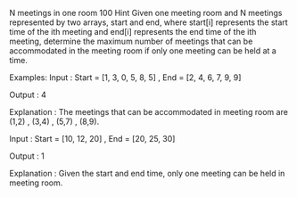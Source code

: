 N meetings in one room
100
Hint
Given one meeting room and N meetings represented by two arrays, start and end, where start[i] represents the start time of the ith meeting and end[i] represents the end time of the ith meeting, determine the maximum number of meetings that can be accommodated in the meeting room if only one meeting can be held at a time.


Examples:
Input : Start = [1, 3, 0, 5, 8, 5] , End = [2, 4, 6, 7, 9, 9]

Output : 4

Explanation : The meetings that can be accommodated in meeting room are (1,2) , (3,4) , (5,7) , (8,9).

Input : Start = [10, 12, 20] , End = [20, 25, 30]

Output : 1

Explanation : Given the start and end time, only one meeting can be held in meeting room.
